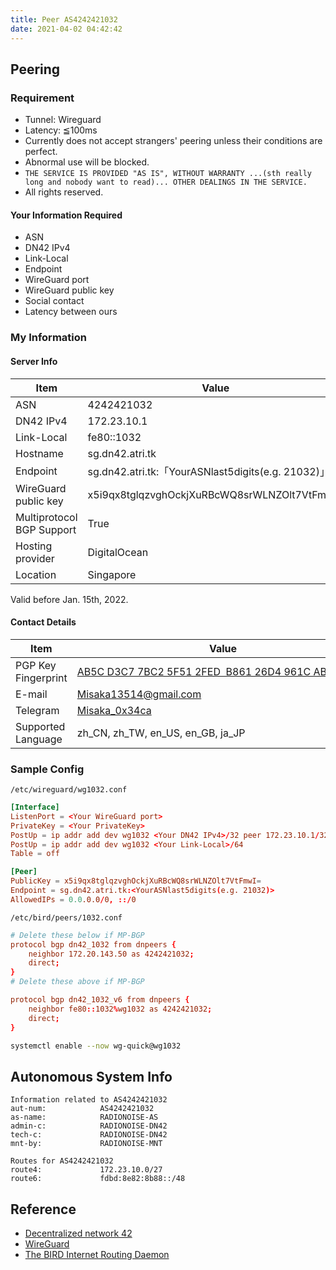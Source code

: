 ```yaml
---
title: Peer AS4242421032
date: 2021-04-02 04:42:42
---
```


## Peering

### Requirement

- Tunnel: Wireguard
- Latency: ≦100ms
- Currently does not accept strangers' peering unless their conditions are perfect.
- Abnormal use will be blocked.
- `THE SERVICE IS PROVIDED "AS IS", WITHOUT WARRANTY ...(sth really long and nobody want to read)... OTHER DEALINGS IN THE SERVICE.`
- All rights reserved.

#### Your Information Required

- ASN
- DN42 IPv4
- Link-Local
- Endpoint
- WireGuard port
- WireGuard public key
- Social contact
- Latency between ours

### My Information

#### Server Info

| Item | Value |
| -- | -- |
| ASN                       | 4242421032                                         |
| DN42 IPv4                 | 172.23.10.1                                        |
| Link-Local                | fe80::1032                                         |
| Hostname                  | sg.dn42.atri.tk                                    |
| Endpoint                  | sg.dn42.atri.tk:「YourASNlast5digits(e.g. 21032)」 |
| WireGuard public key      | x5i9qx8tglqzvghOckjXuRBcWQ8srWLNZOlt7VtFmwI=       |
| Multiprotocol BGP Support | True                                               |
| Hosting provider          | DigitalOcean                                       |
| Location                  | Singapore                                          |

Valid before Jan. 15th, 2022.

#### Contact Details

| Item | Value |
| -- | -- |
| PGP Key Fingerprint | [AB5C D3C7 7BC2 5F51 2FED  B861 26D4 961C AB31 2A83](https://keybase.io/misaka13514/pgp_keys.asc?fingerprint=ab5cd3c77bc25f512fedb86126d4961cab312a83) |
| E-mail              | [Misaka13514@gmail.com](mailto:Misaka13514@gmail.com)                                                                                                  |
| Telegram            | [Misaka_0x34ca](https://t.me/Misaka_0x34ca)                                                                                                            |
| Supported Language  | zh_CN, zh_TW, en_US, en_GB, ja_JP                                                                                                                      |

### Sample Config

`/etc/wireguard/wg1032.conf`

```conf
[Interface]
ListenPort = <Your WireGuard port>
PrivateKey = <Your PrivateKey>
PostUp = ip addr add dev wg1032 <Your DN42 IPv4>/32 peer 172.23.10.1/32
PostUp = ip addr add dev wg1032 <Your Link-Local>/64
Table = off

[Peer]
PublicKey = x5i9qx8tglqzvghOckjXuRBcWQ8srWLNZOlt7VtFmwI=
Endpoint = sg.dn42.atri.tk:<YourASNlast5digits(e.g. 21032)>
AllowedIPs = 0.0.0.0/0, ::/0
```

`/etc/bird/peers/1032.conf`

```conf
# Delete these below if MP-BGP
protocol bgp dn42_1032 from dnpeers {
    neighbor 172.20.143.50 as 4242421032;
    direct;
}
# Delete these above if MP-BGP

protocol bgp dn42_1032_v6 from dnpeers {
    neighbor fe80::1032%wg1032 as 4242421032;
    direct;
}
```

```sh
systemctl enable --now wg-quick@wg1032
```

## Autonomous System Info

```text
Information related to AS4242421032
aut-num:            AS4242421032
as-name:            RADIONOISE-AS
admin-c:            RADIONOISE-DN42
tech-c:             RADIONOISE-DN42
mnt-by:             RADIONOISE-MNT

Routes for AS4242421032
route4:             172.23.10.0/27
route6:             fdbd:8e82:8b88::/48
```

## Reference

- [Decentralized network 42](https://dn42.us)
- [WireGuard](https://www.wireguard.com)
- [The BIRD Internet Routing Daemon](https://bird.network.cz)
